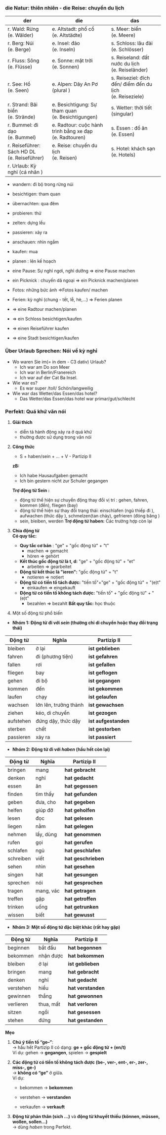 ### die Natur: thiên nhiên  - die Reise: chuyến du lịch 


| der                                             | die                                                       | das                                                         |
| ----------------------------------------------- | --------------------------------------------------------- | ----------------------------------------------------------- |
| r. Wald: Rừng<br>(e. Wälder)                    | e. Altstadt: phố cổ <br>(e. Altstädte)                    | s. Meer: biển<br>(e. Meere)                                 |
| r. Berg: Núi <br>(e. Berge)                     | e. Insel: đảo<br>(e. Inseln)                              | s. Schloss: lâu đài <br>(e. Schlösser)                      |
| r. Fluss: Sông<br>(e. Flüsse)                   | e. Sonne: mặt trời <br>(e. Sonnen)                        | s. Reiseland: đất nước du lịch<br>(e. Reiseländer)          |
| r. See: Hồ <br>(e. Seen)                        | e. Alpen: Dãy An Pơ <br>(plural )                         | s. Reiseziel: đích đến/ điểm đến du lịch<br>(e. Reiseziele) |
| r. Strand: Bãi biển<br>(e. Strände)             | e. Besichtigung: Sự tham quan<br>(e. Besichtigungen)      | s. Wetter: thời tiết <br>(singular)                         |
| r. Bummel: đi dạo<br>(e. Bummel)                | e. Radtour: cuộc hành trình bằng xe đạp<br>(e. Radtouren) | s. Essen : đồ ăn<br>(e. Essen)                              |
| r. Reiseführer: Sách HD DL <br>(e. Reiseführer) | e. Reise: chuyến du lịch <br>(e. Reisen)                  | s. Hotel: khách sạn <br>(e. Hotels)                         |
| r. Urlaub: Kỳ nghỉ (cá nhân )                   |                                                           |                                                             |
- wandern: đi bộ trong rừng núi 
- besichtigen: tham quan 
- übernachten: qua đêm 
- probieren: thử
- zelten: dựng lều 
- passieren: xảy ra 
- anschauen: nhìn ngắm 
- kaufen: mua 
- planen : lên kế hoạch 

- eine Pause: Sự nghỉ ngơi, nghỉ dưỡng  => eine Pause machen
- ein Picknick : chuyến dã ngoại => ein Picknick machen/planen
- Fotos: những bức ảnh =>Fotos kaufen/ machen
- Ferien: kỳ nghỉ (chung - tết, lễ, hè,...) => Ferien planen
- => eine Radtour machen/planen
- => ein Schloss besichtigen/kaufen
- => einen Reiseführer kaufen
- => eine Stadt besichtigen/kaufen

### Über Urlaub Sprechen: Nói vể kỳ nghỉ 

- Wo waren Sie im(= in dem - C3 dativ) Urlaub?
	- Ich war am Do son Meer
	- Ich war in Berlin/Franereich
	- Ich war auf der Cat Ba Insel.
- Wie war es?
	- Es war super /toll/ Schön/langweilig
- Wie war das Wetter/das Essen/das hotel?
	- Das Wetter/das Essen/das hotel  war primar/gut/schlecht



### Perfekt: Quá khứ văn nói 
1. **Giải thích**  
	-  diễn tả hành động xảy ra ở quá khứ 
	- thường được sử dụng trong văn nói 
2. **Công thức**  
	- S + haben/sein + ... + V - Partizip II 

	**zB:** 
	- Ich habe Hausaufgaben gemacht
	- Ich bin gestern nicht zur Schuler gegangen

	**Trợ động từ Sein :**
	- động từ thể hiện sự chuyển động thay đổi vị trí : gehen, fahren, kommen (đến), fliegen (bay) 
	- động từ thể hiện sự thay đổi trạng thái: einschlafen (ngủ thiếp đi ), aufwachen (thức dậy ), schmelzen(tan chảy), gefrieren (đóng băng )
	- sein, bleiben, werden
	**Trợ động từ haben:** Các trường hợp còn lại 
3. **Chia động từ**  
	**Có quy tắc:**
	- **Quy tắc cơ bản** : "ge" + "gốc động từ" + "t"
		- machen => gemacht
		- hören => gehört
	- **Kết thúc gốc động từ là t, d:** "ge" + "gốc động từ" + "et"
		- arbeiten => gearbeitet
	- **Động từ kết thúc là "ieren":**  "gốc động từ" + "t"
		- notieren => notiert
	- **Động từ có tiền tố tách được:** "tiền tố"+"ge" + "gốc động từ" + "(e)t"
		- einkaufen => eingekauft
	- **Động từ có tiền tố không tách được:** "tiền tố" + "gốc động từ" + "(e)t"
		- bezahlen => bezahlt
	**Bất quy tắc:** học thuộc 
4. Một số động từ phổ biến 
- **Nhóm 1: Động từ đi với _sein_ (thường chỉ di chuyển hoặc thay đổi trạng thái)**

| Động từ   | Nghĩa                 | Partizip II       |
| --------- | --------------------- | ----------------- |
| bleiben   | ở lại                 | **ist geblieben** |
| fahren    | đi (phương tiện)      | **ist gefahren**      |
| fallen    | rơi                   | **ist gefallen**      |
| fliegen   | bay                   | **ist geflogen**      |
| gehen     | đi bộ                 | **ist gegangen**      |
| kommen    | đến                   | **ist gekommen**      |
| laufen    | chạy                  | **ist gelaufen**      |
| wachsen   | lớn lên, trưởng thành | **ist gewachsen**     |
| ziehen    | kéo, di chuyển        | **ist gezogen**       |
| aufstehen | đứng dậy, thức dậy    | **ist aufgestanden**  |
| sterben   | chết                  | **ist gestorben**     |
| passieren | xảy ra                | **ist passiert**      |
- **Nhóm 2: Động từ đi với _haben_ (hầu hết còn lại)**

| Động từ   | Nghĩa     | Partizip II     |
| --------- | --------- | --------------- |
| bringen   | mang      | **hat gebracht**    |
| denken    | nghĩ      | **hat gedacht**     |
| essen     | ăn        | **hat gegessen**    |
| finden    | tìm thấy  | **hat gefunden**    |
| geben     | đưa, cho  | **hat gegeben**     |
| helfen    | giúp đỡ   | **hat geholfen**    |
| lesen     | đọc       | **hat gelesen**     |
| liegen    | nằm       | **hat gelegen**     |
| nehmen    | lấy, dùng | **hat genommen**    |
| rufen     | gọi       | **hat gerufen**     |
| schlafen  | ngủ       | **hat geschlafen**  |
| schreiben | viết      | **hat geschrieben** |
| sehen     | nhìn      | **hat gesehen**     |
| singen    | hát       | **hat gesungen**    |
| sprechen  | nói       | **hat gesprochen**  |
| tragen    | mang, vác | **hat getragen**    |
| treffen   | gặp       | **hat getroffen**   |
| trinken   | uống      | **hat getrunken**   |
| wissen    | biết      | **hat gewusst**     |

- **Nhóm 3: Một số động từ đặc biệt khác (rất hay gặp)**

| Động từ   | Nghĩa     | Partizip II    |
| --------- | --------- | -------------- |
| beginnen  | bắt đầu   | **hat begonnen**   |
| bekommen  | nhận được | **hat bekommen**   |
| bleiben   | ở lại     | **ist geblieben**  |
| bringen   | mang      | **hat gebracht**   |
| denken    | nghĩ      | **hat gedacht**    |
| verstehen | hiểu      | **hat verstanden** |
| gewinnen  | thắng     | **hat gewonnen**   |
| verlieren | thua, mất | **hat verloren**   |
| sitzen    | ngồi      | **hat gesessen**   |
| stehen    | đứng      | **hat gestanden**  |

**Mẹo** 
1. **Chú ý tiền tố “ge–”**:  
    → hầu hết Partizip II có dạng: **ge + gốc động từ + (en/t)**  
    Ví dụ: gehen → **gegangen**, spielen → **gespielt**
    
2. **Các động từ có tiền tố không tách được (be-, ver-, ent-, er-, zer-, miss-, ge-)**  
    → **không có “ge”** ở giữa.  
    Ví dụ:
    
    - bekommen → **bekommen**
        
    - verstehen → **verstanden**
        
    - verkaufen → **verkauft**
        
3. **Động từ phản thân (sich …)** và **động từ khuyết thiếu (können, müssen, wollen, sollen...)**  
    → dùng _haben_ trong Perfekt.